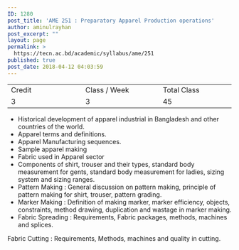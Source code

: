```yaml
---
ID: 1280
post_title: 'AME 251 : Preparatory Apparel Production operations'
author: aminulrayhan
post_excerpt: ""
layout: page
permalink: >
  https://tecn.ac.bd/academic/syllabus/ame/251
published: true
post_date: 2018-04-12 04:03:59
---
```

<table width="625">
<tbody>
<tr>
<td width="206">Credit</td>
<td width="218">Class / Week</td>
<td width="201">Total Class</td>
</tr>
<tr>
<td width="206">3</td>
<td width="218">3</td>
<td width="201">45</td>
</tr>
</tbody>
</table>
<ul>
 	<li>Historical development of apparel industrial in Bangladesh and other countries of the world.</li>
 	<li>Apparel terms and definitions.</li>
 	<li>Apparel Manufacturing sequences.</li>
 	<li>Sample apparel making</li>
 	<li>Fabric used in Apparel sector</li>
 	<li>Components of shirt, trouser and their types, standard body measurement for gents, standard body measurement for ladies, sizing system and sizing ranges.</li>
 	<li>Pattern Making : General discussion on pattern making, principle of pattern making for shirt, trouser, pattern grading.</li>
 	<li>Marker Making : Definition of making marker, marker efficiency, objects, constraints, method drawing, duplication and wastage in marker making.</li>
 	<li>Fabric Spreading : Requirements, Fabric packages, methods, machines and splices.</li>
</ul>
Fabric Cutting : Requirements, Methods, machines and quality in cutting.